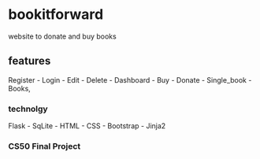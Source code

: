 # bookitforward
website to donate and buy books
## features
 Register - Login - Edit - Delete - Dashboard - Buy - Donate - Single_book - Books,

### technolgy
Flask - SqLite - HTML - CSS - Bootstrap - Jinja2
### CS50 Final Project


